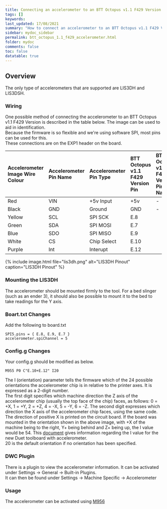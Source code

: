 ```yaml
---
title: Connecting an accelerometer to an BTT Octopus v1.1 F429 Version
tags: []
keywords: 
last_updated: 17/08/2021
summary: "How to connect an accelerometer to an BTT Octopus v1.1 F429 Version"
sidebar: mydoc_sidebar
permalink: btt_octopus_1.1_f429_accelerometer.html
folder: mydoc
comments: false
toc: false
datatable: true
---
```


## Overview

The only type of accelerometers that are supported are LIS3DH and LIS3DSH.  

### Wiring

One possible method of connecting the accelerometer to an BTT Octopus v1.1 F429 Version is described in the table below. The image can be used to aid in identification.  
Because the firmware is so flexible and we're using software SPI, most pins can be used for this.  
These connections are on the EXP1 header on the board.  

<div class="datatable-begin"></div>

|Accelerometer Image Wire Colour|Accelerometer Pin Name|Accelerometer Pin Type|BTT Octopus v1.1 F429 Version Pin|BTT Octopus v1.1 F429 Version Pin Name|
|:---|:---|:---|:---|:----|
|Red|VIN| +5v Input| +5v| -|
|Black|GND|Ground|GND|-|
|Yellow|SCL|SPI SCK|E.8||
|Green|SDA|SPI MOSI|E.7||
|Blue|SDO|SPI MISO|E.9||
|White|CS|Chip Select|E.10||
|Purple|Int|Interupt|E.12||

<div class="datatable-end"></div>

{% include image.html file="lis3dh.png" alt="LIS3DH Pinout" caption="LIS3DH Pinout" %}

### Mounting the LIS3DH

The accelerometer should be mounted firmly to the tool. For a bed slinger (such as an ender 3), it should also be possible to mount it to the bed to take readings for the Y axis.  

### Boart.txt Changes

Add the following to board.txt
```
SPI5.pins = { E.8, E.9, E.7 }
accelerometer.spiChannel = 5
```

### Config.g Changes

Your config.g should be modified as below.
```
M955 P0 C"E.10+E.12" I20
```  
The I (orientation) parameter tells the firmware which of the 24 possible orientations the accelerometer chip is in relative to the printer axes. It is expressed as a 2-digit number.  
The first digit specifies which machine direction the Z axis of the accelerometer chip (usually the top face of the chip) faces, as follows: 0 = +X, 1 = +Y, 2 = +Z, 4 = -X, 5 = -Y, 6 = -Z. The second digit expresses which direction the X axis of the accelerometer chip faces, using the same code. The direction of positive X is printed on the circuit board. If the board was mounted in the orientation shown in the above image, with +X of the machine being to the right, Y+ being behind and Z+ being up, the I value would be 54. This [document](https://www.dropbox.com/s/hu2w5mk57l4zqpg/Accelerometer%20Orientation.pdf?dl=0) gives information regarding the I value for the new Duet toolboard with accelerometer.  
20 is the default orientation if no orientation has been specified.

### DWC Plugin

There is a plugin to view the accelerometer information. It can be activated under Settings -> General -> Built-in Plugins.  
It can then be found under Settings -> Machine Specific -> Accelerometer

### Usage

The accelerometer can be activated using [M956](https://docs.duet3d.com/en/User_manual/Reference/Gcodes#m956-collect-accelerometer-data-and-write-to-file)